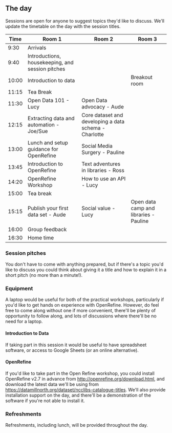 The day
-------

Sessions are open for anyone to suggest topics they'd like to discuss. We'll update the timetable on the day with the session titles.

| Time | Room 1 | Room 2 | Room 3 |
| ---- | ------ | ------ | ------ |
| 9:30 | Arrivals |  |  |
| 9:40 | Introductions, housekeeping, and session pitches |  |  |
| 10:00 | Introduction to data |  | Breakout room |
| 11:15 | Tea Break |  |  |
| 11:30 | Open Data 101 - Lucy| Open Data advocacy - Aude|  |
| 12:15 | Extracting data and automation - Joe/Sue| Core dataset and developing a data schema - Charlotte |
| 13:00 | Lunch and setup guidance for OpenRefine | Social Media Surgery - Pauline |  |
| 13:45 | Introduction to OpenRefine | Text adventures in libraries - Ross | |
| 14:20 | OpenRefine Workshop | How to use an API - Lucy  | |
| 15:00 | Tea break |  |  |
| 15:15 | Publish your first data set - Aude| Social value - Lucy | Open data camp and libraries - Pauline |
| 16:00 | Group feedback |  |  |
| 16:30 | Home time |  |  |

### Session pitches

You don't have to come with anything prepared, but if there's a topic you'd like to discuss you could think about giving it a title and how to explain it in a short pitch (no more than a minute!).

### Equipment

A laptop would be useful for both of the practical workshops, particularly if you'd like to get hands on experience with OpenRefine. However, do feel free to come along without one if more convenient, there'll be plenty of opportunity to follow along, and lots of discussions where there'll be no need for a laptop.

#### Introduction to Data

If taking part in this session it would be useful to have spreadsheet software, or access to Google Sheets (or an online alternative).

#### OpenRefine

If you'd like to take part in the Open Refine workshop, you could install OpenRefine v2.7 in advance from http://openrefine.org/download.html, and download the latest data we'll be using from https://datamillnorth.org/dataset/ncclibs-catalogue-titles. We'll also provide installation support on the day, and there'll be a demonstration of the software if you're not able to install it.

### Refreshments

Refreshments, including lunch, will be provided throughout the day.
